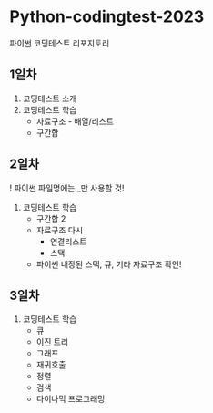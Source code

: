# Python-codingtest-2023
파이썬 코딩테스트 리포지토리

## 1일차
1. 코딩테스트 소개
2. 코딩테스트 학습
    - 자료구조 - 배열/리스트
    - 구간합

## 2일차
! 파이썬 파일명에는 _만 사용할 것!

1. 코딩테스트 학습
    - 구간합 2
    - 자료구조 다시
        - 연결리스트
        - 스택
    - 파이썬 내장된 스택, 큐, 기타 자료구조 확인!

## 3일차
1. 코딩테스트 학습
    - 큐
    - 이진 트리
    - 그래프
    - 재귀호출
    - 정렬
    - 검색
    - 다이나믹 프로그래밍